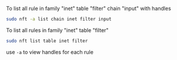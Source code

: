 To list all rule in family "inet" table "filter" chain "input" with handles
```bash
sudo nft -a list chain inet filter input
```

To list all rules in family "inet" table "filter"
```bash
sudo nft list table inet filter
```

use ``-a`` to view handles for each rule